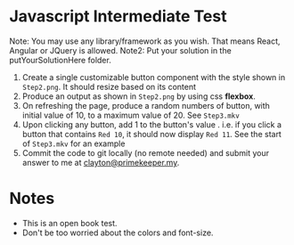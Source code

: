 # Javascript Intermediate Test

Note: You may use any library/framework as you wish. That means React, Angular or JQuery is allowed. 
Note2: Put your solution in the putYourSolutionHere folder.

1. Create a single customizable button component with the style shown in `Step2.png`. It should resize based on its content
1. Produce an output as shown in `Step2.png` by using css **flexbox**.
1. On refreshing the page, produce a random numbers of button, with initial value of 10, to a maximum value of 20. See `Step3.mkv`
1. Upon clicking any button, add 1 to the button's value . i.e. if you click a button that contains `Red 10`, it should now display `Red 11`. See the start of `Step3.mkv` for an example
2. Commit the code to git locally (no remote needed) and submit your answer to me at clayton@primekeeper.my.

# Notes
* This is an open book test.
* Don't be too worried about the colors and font-size.
